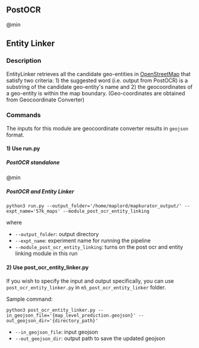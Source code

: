## PostOCR

@min 

## Entity Linker 
### Description
EntityLinker retrieves all the candidate geo-entities in [OpenStreetMap](https://www.openstreetmap.org/) that satisfy two criteria: 1) the suggested word (i.e. output from PostOCR) is a substring of the candidate geo-entity's name and 2) the geocoordinates of a geo-entity is within the map boundary. (Geo-coordinates are obtained from Geocoordinate Converter)

### Commands
The inputs for this module are geocoordinate converter results in `geojson` format.

#### 1) Use run.py 

##### PostOCR standalone

@min 

##### PostOCR and Entity Linker
```
python3 run.py --output_folder='/home/maplord/mapkurator_output/' --expt_name='57k_maps' --module_post_ocr_entity_linking
```

where

* `--output_folder`: output directory
* `--expt_name`: experiment name for running the pipeline
* `--module_post_ocr_entity_linking`: turns on the post ocr and entity linking module in this run


#### 2) Use post_ocr_entity_linker.py

If you wish to specify the input and output specifically, you can use `post_ocr_entity_linker.py` in `m5_post_ocr_entity_linker` folder. 

Sample command: 
```
python3 post_ocr_entity_linker.py --in_geojson_file='{map_level_prediction.geojson}' --out_geojson_dir='{directory_path}' 
```

* `--in_geojson_file`: input geojson
* `--out_geojson_dir`: output path to save the updated geojson

